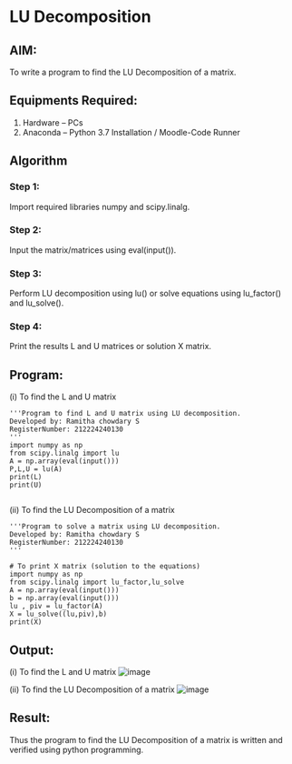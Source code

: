 # LU Decomposition 

## AIM:
To write a program to find the LU Decomposition of a matrix.

## Equipments Required:
1. Hardware – PCs
2. Anaconda – Python 3.7 Installation / Moodle-Code Runner

## Algorithm
### Step 1:  
Import required libraries numpy and scipy.linalg.  

### Step 2:  
Input the matrix/matrices using eval(input()).  

### Step 3:  
Perform LU decomposition using lu() or solve equations using lu_factor() and lu_solve().  

### Step 4:  
Print the results L and U matrices or solution X matrix.

## Program:
(i) To find the L and U matrix
```
'''Program to find L and U matrix using LU decomposition.
Developed by: Ramitha chowdary S
RegisterNumber: 212224240130
'''
import numpy as np
from scipy.linalg import lu 
A = np.array(eval(input())) 
P,L,U = lu(A)
print(L)
print(U)


```
(ii) To find the LU Decomposition of a matrix
```
'''Program to solve a matrix using LU decomposition.
Developed by: Ramitha chowdary S
RegisterNumber: 212224240130
'''

# To print X matrix (solution to the equations)
import numpy as np
from scipy.linalg import lu_factor,lu_solve
A = np.array(eval(input()))
b = np.array(eval(input())) 
lu , piv = lu_factor(A)
X = lu_solve((lu,piv),b)
print(X)
```

## Output:
(i) To find the L and U matrix
![image](https://github.com/user-attachments/assets/3fbc2925-4a57-42d0-a915-27089297e11b)

(ii) To find the LU Decomposition of a matrix
![image](https://github.com/user-attachments/assets/0639e66e-4416-40a2-8b92-bab4080fe21a)

## Result:
Thus the program to find the LU Decomposition of a matrix is written and verified using python programming.


